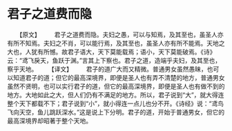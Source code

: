 # 君子之道费而隐
　　【原文】 
　　君子之道费而隐。夫妇之愚，可以与知焉，及其至也，虽圣人亦有所不知焉。夫妇之不肖，可以能行焉，及其至也，虽圣人亦有所不能焉。天地之大也，人犹有所憾。故君子语大，天下莫能载焉；语小，天下莫能破焉。《诗》云：“鸢飞戾天，鱼跃于渊。”言其上下察也。君子之道，造端乎夫妇，及其至也，察乎天地。 
　　【译文】 
　　君子的道广大而又精微。普通男女虽然愚昧，也可以知道君子的道；但它的最高深境界，即便是圣人也有弄不清楚的地方，普通男女虽然不贤明，也可以实行君子的道，但它的最高深境界，即便是圣人也有做不到的地方。大地如此之大，但人们仍有不满足的地方。所以，君子说到“大”，就大得连整个天下都载不下；君子说到“小”，就小得连一点儿也分不开。《诗经》说：“鸢鸟飞向天空，鱼儿跳跃深水。”这是说上下分明。君子的道，开始于普通男女，但它的最高深境界却昭著于整个天地。
 